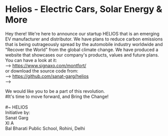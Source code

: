 # Helios - Electric Cars, Solar Energy & More
Hey there! We're here to announce our startup HELIOS that is an emerging EV manufacturer and distributor. We have plans to reduce carbon emissions that is being outrageously spread by the automobile industry worldwide and "Recover the World" from the global climate change. We have produced a website that showcases our company's products, values and future plans. You can have a look at it: <br/>
  --> https://www.signaxo.com/montfort/<br/>
or download the source code from:<br/>
  --> https://github.com/sanat-garg/helios<br/>
  --> <br/>

We would like you to be a part of this revolution. <br/>
#It's time to move forward, and Bring the Change!<br/>
<br/>
#~ HELIOS<br/>
Initiative by:<br/> 
  Sanat Garg<br/>
  XI A<br/>
  Bal Bharati Public School, Rohini, Delhi<br/>


